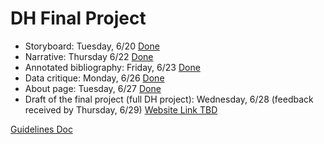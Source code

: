 # DH Final Project

* Storyboard: Tuesday, 6/20 [Done](https://docs.google.com/document/d/1YYapWNhVqDrNk98qgr9ZMZFYIFKf4YrvVBi6ZvlsKB8/edit)
* Narrative: Thursday 6/22 [Done](https://docs.google.com/document/d/1rgoXoAcViXbR_jvRTEP3cvq_QVgAb5o1zsZAh2E7-j4/edit)
* Annotated bibliography: Friday, 6/23 [Done](https://docs.google.com/document/d/1DxMq-5x8QVKzVAkMbKqLbWt_ywOCOYLtqvVw0h5v4jE/edit)
* Data critique: Monday, 6/26 [Done](https://docs.google.com/document/d/1J-sby-rR7hypUnjhcLeTKz-XcdW_eQYTCCySi_tnqiE/edit)
* About page: Tuesday, 6/27 [Done](https://docs.google.com/document/d/1kpNW0uLMdr1H4SILIEqsFcSZEStCZzlOGFhvf0hQGGc/edit)
* Draft of the final project (full DH project): Wednesday, 6/28 (feedback received by Thursday, 6/29) [Website Link TBD]()

 [Guidelines Doc](https://docs.google.com/document/d/16zsbZGd2nF_sAswepEgKrQAYr6nOy0QHkJljS-sy8yo/edit)
